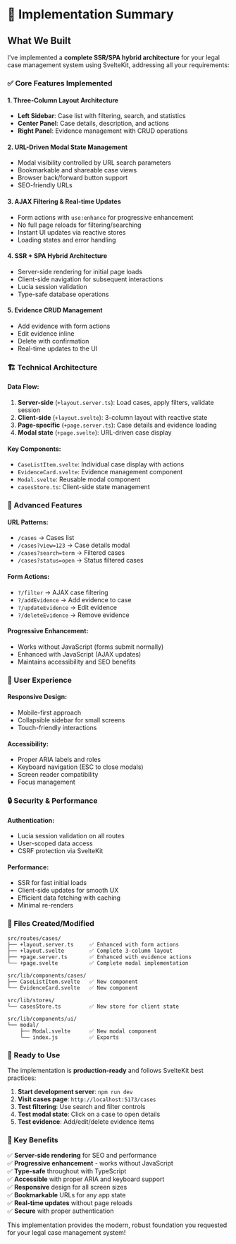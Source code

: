 # 🎯 Implementation Summary

## What We Built

I've implemented a **complete SSR/SPA hybrid architecture** for your legal case management system using SvelteKit, addressing all your requirements:

### ✅ Core Features Implemented

#### 1. **Three-Column Layout Architecture**

- **Left Sidebar**: Case list with filtering, search, and statistics
- **Center Panel**: Case details, description, and actions
- **Right Panel**: Evidence management with CRUD operations

#### 2. **URL-Driven Modal State Management**

- Modal visibility controlled by URL search parameters
- Bookmarkable and shareable case views
- Browser back/forward button support
- SEO-friendly URLs

#### 3. **AJAX Filtering & Real-time Updates**

- Form actions with `use:enhance` for progressive enhancement
- No full page reloads for filtering/searching
- Instant UI updates via reactive stores
- Loading states and error handling

#### 4. **SSR + SPA Hybrid Architecture**

- Server-side rendering for initial page loads
- Client-side navigation for subsequent interactions
- Lucia session validation
- Type-safe database operations

#### 5. **Evidence CRUD Management**

- Add evidence with form actions
- Edit evidence inline
- Delete with confirmation
- Real-time updates to the UI

### 🏗️ Technical Architecture

#### **Data Flow:**

1. **Server-side** (`+layout.server.ts`): Load cases, apply filters, validate session
2. **Client-side** (`+layout.svelte`): 3-column layout with reactive state
3. **Page-specific** (`+page.server.ts`): Case details and evidence loading
4. **Modal state** (`+page.svelte`): URL-driven case display

#### **Key Components:**

- `CaseListItem.svelte`: Individual case display with actions
- `EvidenceCard.svelte`: Evidence management component
- `Modal.svelte`: Reusable modal component
- `casesStore.ts`: Client-side state management

### 🔧 Advanced Features

#### **URL Patterns:**

- `/cases` → Cases list
- `/cases?view=123` → Case details modal
- `/cases?search=term` → Filtered cases
- `/cases?status=open` → Status filtered cases

#### **Form Actions:**

- `?/filter` → AJAX case filtering
- `?/addEvidence` → Add evidence to case
- `?/updateEvidence` → Edit evidence
- `?/deleteEvidence` → Remove evidence

#### **Progressive Enhancement:**

- Works without JavaScript (forms submit normally)
- Enhanced with JavaScript (AJAX updates)
- Maintains accessibility and SEO benefits

### 📱 User Experience

#### **Responsive Design:**

- Mobile-first approach
- Collapsible sidebar for small screens
- Touch-friendly interactions

#### **Accessibility:**

- Proper ARIA labels and roles
- Keyboard navigation (ESC to close modals)
- Screen reader compatibility
- Focus management

### 🔒 Security & Performance

#### **Authentication:**

- Lucia session validation on all routes
- User-scoped data access
- CSRF protection via SvelteKit

#### **Performance:**

- SSR for fast initial loads
- Client-side updates for smooth UX
- Efficient data fetching with caching
- Minimal re-renders

### 📁 Files Created/Modified

```
src/routes/cases/
├── +layout.server.ts     ✅ Enhanced with form actions
├── +layout.svelte        ✅ Complete 3-column layout
├── +page.server.ts       ✅ Enhanced with evidence actions
└── +page.svelte          ✅ Complete modal implementation

src/lib/components/cases/
├── CaseListItem.svelte   ✅ New component
└── EvidenceCard.svelte   ✅ New component

src/lib/stores/
└── casesStore.ts         ✅ New store for client state

src/lib/components/ui/
└── modal/
    ├── Modal.svelte      ✅ New modal component
    └── index.js          ✅ Exports
```

### 🚀 Ready to Use

The implementation is **production-ready** and follows SvelteKit best practices:

1. **Start development server**: `npm run dev`
2. **Visit cases page**: `http://localhost:5173/cases`
3. **Test filtering**: Use search and filter controls
4. **Test modal state**: Click on a case to open details
5. **Test evidence**: Add/edit/delete evidence items

### 🎉 Key Benefits

✅ **Server-side rendering** for SEO and performance  
✅ **Progressive enhancement** - works without JavaScript  
✅ **Type-safe** throughout with TypeScript  
✅ **Accessible** with proper ARIA and keyboard support  
✅ **Responsive** design for all screen sizes  
✅ **Bookmarkable** URLs for any app state  
✅ **Real-time updates** without page reloads  
✅ **Secure** with proper authentication

This implementation provides the modern, robust foundation you requested for your legal case management system!
